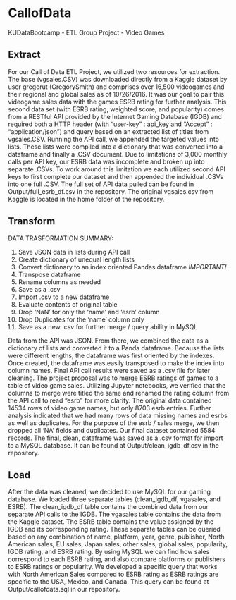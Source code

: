 # CallofData
KUDataBootcamp - ETL Group Project - Video Games

**E**xtract
-----------------------------------------------------------------------------------------
For our Call of Data ETL Project, we utilized two resources for extraction. The base (vgsales.CSV) was downloaded directly from a Kaggle dataset by user gregorut (GregorySmith) and comprises over 16,500 videogames and their regional and global sales as of 10/26/2016. It was our goal to pair this videogame sales data with the games ESRB rating for further analysis. This second data set (with ESRB rating, weighted score, and popularity) comes from a RESTful API provided by the Internet Gaming Database (IGDB) and required both a HTTP header (with “user-key” : api_key and “Accept” : “application/json”) and query based on an extracted list of titles from vgsales.CSV. Running the API call, we appended the targeted values into lists. These lists were compiled into a dictionary that was converted into a dataframe and finally a .CSV document. Due to limitations of 3,000 monthly calls per API key, our ESRB data was incomplete and broken up into separate .CSVs. To work around this limitation we each utilized second API keys to first complete our dataset and then appended the individual .CSVs into one full .CSV.  The full set of API data pulled can be found in Output/full_esrb_df.csv in the repository. The original vgsales.csv from Kaggle is located in the home folder of the repository.  

**T**ransform
------------------------------------------------------------------------------------------
DATA TRASFORMATION SUMMARY:
1.    Save JSON data in lists during API call
2.    Create dictionary of unequal length lists
3.    Convert dictionary to an index oriented Pandas dataframe  *IMPORTANT!*
4.    Transpose dataframe
5.    Rename columns as needed
6.    Save as a .csv
7.    Import .csv to a new dataframe
8.    Evaluate contents of original table
9.    Drop ‘NaN’ for only  the ‘name’ and ‘esrb’ column
10.    Drop Duplicates for the ‘name’ column only
11.    Save as a new .csv for further merge / query ability in MySQL

Data from the API was JSON.   From there, we combined the data as a dictionary of lists and converted it to a Panda dataframe.  Because the lists were different lengths, the dataframe was first oriented by the indexes.    Once created, the dataframe was easily transposed to make the index into column names.    Final API call results were saved as a .csv file for later cleaning.
    The project proposal was to merge ESRB ratings of games to a table of video game sales.   Utilizing Jupyter notebooks, we verified that the columns to merge were titled the same and renamed the rating column from the API call to read “esrb” for more clarity.  The original data contained 14534 rows of video game names, but only 8703 esrb entries.   Further analysis indicated that we had many rows of data missing names and esrbs as well as duplicates.     For the purpose of the esrb / sales merge, we then dropped all ‘NA’ fields and duplicates.  Our final dataset contained 5584 records.
The final, clean, dataframe was saved as a .csv format for import to a MySQL database.  It can be found at Output/clean_igdb_df.csv in the repository.


**L**oad
--------------------------------------------------------------------------------------------
After the data was cleaned, we decided to use MySQL for our gaming database.  We loaded three separate tables (clean_igdb_df, vgasales, and ESRB).  The clean_igdb_df table contains the combined data from our separate API calls to the IGDB.  The vgasales table contains the data from the Kaggle dataset.  The ESRB table contains the value assigned by the IGDB and its corresponding rating.  These separate tables can be queried based on any combination of name, platform, year, genre, publisher, North American sales, EU sales, Japan sales, other sales, global sales, popularity, IGDB rating, and ESRB rating.  By using MySQL we can find how sales correspond to each ESRB rating, and also compare platforms or publishers to ESRB ratings or popularity.
    We developed a specific query that works with North American Sales compared to ESRB rating as ESRB ratings are specific to the USA, Mexico, and Canada.  This query can be found at Output/callofdata.sql in our repository.
